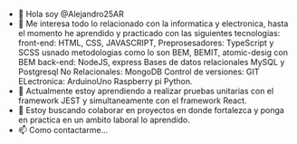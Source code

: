 - 👋 Hola soy @Alejandro25AR
- 👀 Me interesa todo lo relacionado con la informatica y electronica, hasta el momento he aprendido y practicado con las siguientes tecnologias:
front-end: HTML, CSS, JAVASCRIPT,
Preprosesadores: TypeScript y SCSS usnado metodologias como lo son BEM, BEMIT, atomic-desig con BEM
back-end: NodeJS, express
Bases de datos
  relacionales MySQL y Postgresql
  No Relacionales: MongoDB
Control de versiones: GIT
ELectronica:
  ArduinoUno
  Raspberry pi
    Python.
- 🌱 Actualmente estoy aprendiendo a realizar pruebas unitarias con el framework JEST y simultaneamente con el framework React.
- 💞️ Estoy buscando colaborar en proyectos en donde fortalezca y ponga en practica en un ambito laboral lo aprendido.
- 📫 Como contactarme...
<!---
Alejandro25AR/Alejandro25AR is a ✨ special ✨ repository because its `README.md` (this file) appears on your GitHub profile.
You can click the Preview link to take a look at your changes.
--->
